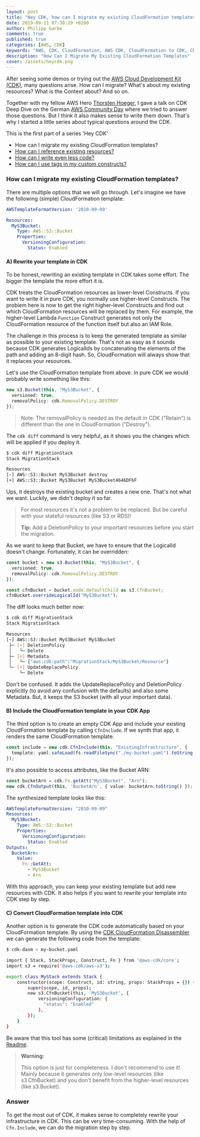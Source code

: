 ```yaml
---
layout: post
title: "Hey CDK, how can I migrate my existing CloudFormation templates?"
date: 2019-09-11 07:30:29 +0200
author: Philipp Garbe
comments: true
published: true
categories: [AWS, CDK]
keywords: "AWS, CDK, CloudFormation, AWS CDK, CloudFormation to CDK, CDK GetAtt, CDK import existing resources, Convert CloudFormation to CDK"
description: "How Can I Migrate My Existing CloudFormation Templates"
cover: /assets/heycdk.png
---
```


After seeing some demos or trying out the [AWS Cloud Development Kit (CDK)](https://aws.amazon.com/cdk/), many questions arise. How can I migrate? What's about my existing resources? What is the Context about? And so on. 

Together with my fellow AWS Hero [Thorsten Hoeger](https://twitter.com/hoegertn), I gave a talk on CDK Deep Dive on the German [AWS Community Day](https://www.aws-community-day.de) where we tried to answer those questions. But I think it also makes sense to write them down. That's why I started a little series about typical questions around the CDK. 

This is the first part of a series 'Hey CDK'
- How can I migrate my existing CloudFormation templates?
- [How can I reference existing resources?](/blog/2019/09/20/hey-cdk-how-to-use-existing-resources/)
- [How can I write even less code?](/blog/2019/10/01/hey-cdk-how-to-write-less-code/)
- [How can I use tags in my custom constructs?](/blog/2020/01/21/hey-cdk-how-to-use-tags-in-custom-constructs/)

### How can I migrate my existing CloudFormation templates?

There are multiple options that we will go through. Let's imagine we have the following (simple) CloudFormation template:

```yaml
AWSTemplateFormatVersion: '2010-09-09'

Resources:
  MyS3Bucket:
    Type: AWS::S3::Bucket
    Properties:
      VersioningConfiguration:
        Status: Enabled
```

#### A) Rewrite your template in CDK
To be honest, rewriting an existing template in CDK takes some effort. The bigger the template the more effort it is. 

CDK treats the CloudFormation resources as lower-level Constructs. If you want to write it in pure CDK, you normally use higher-level Constructs. The problem here is now to get the right higher-level Constructs and find out which CloudFormation resources will be replaced by them. For example, the higher-level Lambda `Function` Construct generates not only the CloudFormation resource of the function itself but also an IAM Role. 

The challenge in this process is to keep the generated template as similar as possible to your existing template. That's not as easy as it sounds because CDK generates LogicalIds by concatenating the elements of the path and adding an 8-digit hash. So, CloudFormation will always show that it replaces your resources. 

Let's use the CloudFormation template from above. In pure CDK we would probably write something like this:

```typescript
new s3.Bucket(this, "MyS3Bucket", { 
  versioned: true, 
  removalPolicy: cdk.RemovalPolicy.DESTROY 
});
```

> Note: The removalPolicy is needed as the default in CDK ("Retain") is different than the one in CloudFormation ("Destroy").

The `cdk diff` command is very helpful, as it shows you the changes which will be applied if you deploy it. 

```bash
$ cdk diff MigrationStack
Stack MigrationStack

Resources
[-] AWS::S3::Bucket MyS3Bucket destroy
[+] AWS::S3::Bucket MyS3Bucket MyS3Bucket4646DF6F 
```

Ups, it destroys the existing bucket and creates a new one. That's not what we want. Luckily, we didn't deploy it so far.  

> For most resources it's not a problem to be replaced. But be careful with your stateful resources (like S3 or RDS)!
>   
> __Tip:__ Add a DeletionPolicy to your important resources before you start the migration.

As we want to keep that Bucket, we have to ensure that the LogicalId doesn't change. Fortunately, it can be overridden:

```typescript
const bucket = new s3.Bucket(this, "MyS3Bucket", { 
  versioned: true, 
  removalPolicy: cdk.RemovalPolicy.DESTROY 
});

const cfnBucket = bucket.node.defaultChild as s3.CfnBucket;
cfnBucket.overrideLogicalId("MyS3Bucket");
```

The diff looks much better now:

```bash
$ cdk diff MigrationStack
Stack MigrationStack

Resources
[~] AWS::S3::Bucket MyS3Bucket MyS3Bucket 
 ├─ [+] DeletionPolicy
 │   └─ Delete
 ├─ [+] Metadata
 │   └─ {"aws:cdk:path":"MigrationStack/MyS3Bucket/Resource"}
 └─ [+] UpdateReplacePolicy
     └─ Delete
```
Don't be confused. It adds the UpdateReplacePolicy and DeletionPolicy explicitly (to avoid any confusion with the defaults) and also some Metadata. But, it keeps the S3 bucket (with all your important data).


#### B) Include the CloudFormation template in your CDK App

The third option is to create an empty CDK App and include your existing CloudFormation template by calling `CfnInclude`. If we synth that app, it renders the same CloudFormation template.

```typescript
const include = new cdk.CfnInclude(this, "ExistingInfrastructure", {
  template: yaml.safeLoad(fs.readFileSync("./my-bucket.yaml").toString())
});
```

It's also possible to access attributes, like the Bucket ARN:

```typescript
const bucketArn = cdk.Fn.getAtt("MyS3Bucket", "Arn");
new cdk.CfnOutput(this, 'BucketArn', { value: bucketArn.toString() });
```

The synthesized template looks like this:

```yaml
AWSTemplateFormatVersion: "2010-09-09"
Resources:
  MyS3Bucket:
    Type: AWS::S3::Bucket
    Properties:
      VersioningConfiguration:
        Status: Enabled
Outputs:
  BucketArn:
    Value:
      Fn::GetAtt:
        - MyS3Bucket
        - Arn
```

With this approach, you can keep your existing template but add new resources with CDK. It also helps if you want to rewrite your template into CDK step by step.

#### C) Convert CloudFormation template into CDK

Another option is to generate the CDK code automatically based on your CloudFormation template. By using the [CDK CloudFormation Disassembler](https://github.com/aws/aws-cdk/tree/master/packages/cdk-dasm) we can generate the following code from the template:

```bash
$ cdk-dasm < my-bucket.yaml

import { Stack, StackProps, Construct, Fn } from '@aws-cdk/core';
import s3 = require('@aws-cdk/aws-s3');

export class MyStack extends Stack {
    constructor(scope: Construct, id: string, props: StackProps = {}) {
        super(scope, id, props);
        new s3.CfnBucket(this, 'MyS3Bucket', {
            versioningConfiguration: {
              "status": "Enabled"
            },
        });
    }
}
```

Be aware that this tool has some (critical) limitations as explained in the [Readme](https://github.com/aws/aws-cdk/tree/master/packages/cdk-dasm#wip---this-module-is-still-not-fully-functional).

> __Warning:__
>   
>  This option is just for completeness. I don't recommend to use it! Mainly because it generates only low-level resources (like s3.CfnBucket) and you don't benefit from the higher-level resources (like s3.Bucket).

### Answer
To get the most out of CDK, it makes sense to completely rewrite your infrastructure in CDK. This can be very time-consuming. With the help of `Cfn.Include`, we can do the migration step by step.